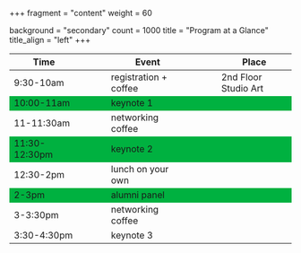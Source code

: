 +++
fragment = "content"
weight = 60

background = "secondary"
count = 1000
title = "Program at a Glance"
title_align = "left"
+++




<style>
.heatMap {
    width: 100%;
    text-align: center;
}
.heatMap th {
word-wrap: break-word;
text-align: center;
}
.heatMap tr:nth-child(2) { background: #00B140; }
.heatMap tr:nth-child(4) { background: #00B140; }
.heatMap tr:nth-child(6) { background: #00B140; }
</style>

<div class="heatMap"><center>


| Time     	|  &nbsp;&nbsp;&nbsp;&nbsp;&nbsp;&nbsp;&nbsp;&nbsp; 	| Event            	|  &nbsp;&nbsp;&nbsp;&nbsp;&nbsp;&nbsp;&nbsp;&nbsp; 	| Place       	|
|----------	|---	|------------------	|---	|-------------	|
| 9:30-10am 	|   	| registration + coffee    	|   	| 2nd Floor Studio Art 	|
| 10:00-11am 	|   	| keynote 1        	|   	|             	|
| 11-11:30am 	|   	| networking coffee       	|   	|             	|
| 11:30-12:30pm 	|   	| keynote 2        	|   	|             	|
| 12:30-2pm     	|   	| lunch on your own	|   	|   	|
| 2-3pm      	|   	| alumni panel            	|   	|             	|
| 3-3:30pm 	|   	| networking coffee           	|   	|             	|
| 3:30-4:30pm 	|   	| keynote 3        	|   	|             	|

</center>
</div>
